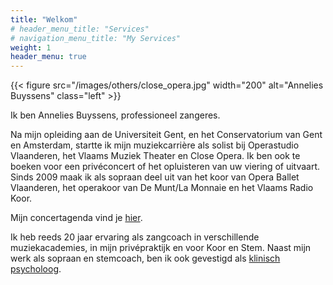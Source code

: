 ```yaml
---
title: "Welkom"
# header_menu_title: "Services"
# navigation_menu_title: "My Services"
weight: 1
header_menu: true
---
```


{{< figure src="/images/others/close_opera.jpg" width="200" alt="Annelies Buyssens" class="left" >}}

Ik ben Annelies Buyssens, professioneel zangeres.

Na mijn opleiding aan de Universiteit
Gent, en het Conservatorium van Gent en Amsterdam, startte ik mijn muziekcarrière als
solist bij Operastudio Vlaanderen, het Vlaams Muziek Theater en Close Opera. Ik ben ook te
boeken voor een privéconcert of het opluisteren van uw viering of uitvaart. Sinds 2009 maak
ik als sopraan deel uit van het koor van Opera Ballet Vlaanderen, het operakoor van De
Munt/La Monnaie en het Vlaams Radio Koor.

Mijn concertagenda vind je [hier](/concertagenda).

Ik heb reeds 20 jaar ervaring als zangcoach in verschillende muziekacademies, in mijn privépraktijk en voor Koor en Stem. Naast mijn werk als sopraan en stemcoach, ben ik ook gevestigd als [klinisch psycholoog](/).